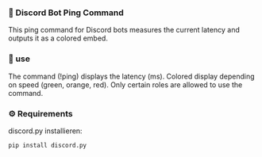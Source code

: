 ### 🏓 Discord Bot Ping Command
This ping command for Discord bots measures the current latency and outputs it as a colored embed.

### 📌 use
The command (!ping) displays the latency (ms).
Colored display depending on speed (green, orange, red).
Only certain roles are allowed to use the command.

### ⚙️ Requirements
discord.py installieren:
```sh
pip install discord.py
